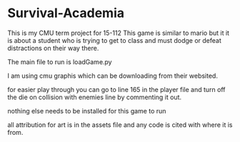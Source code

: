 # Survival-Academia
This is my CMU term project for 15-112 
This game is similar to mario but it it is about a student
who is trying to get to class and must dodge or defeat distractions on their way there.

The main file to run is loadGame.py

I am using cmu graphis which can be downloading from their websited.

for easier play through you can  go to line 165 in the player file and turn off the die on collision with enemies line by commenting it out.

nothing else needs to be installed for this game to run

all attribution for art is in the assets file and any code is cited with where it is from.

